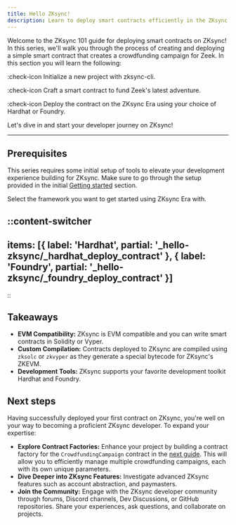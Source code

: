 ```yaml
---
title: Hello ZKsync!
description: Learn to deploy smart contracts efficiently in the ZKsync environment.
---
```


Welcome to the ZKsync 101 guide for deploying smart contracts on ZKsync! In this series, we'll walk you through the process
of creating and deploying a simple smart contract that creates a crowdfunding campaign for Zeek. In this section you will learn the following:

:check-icon Initialize a new project with zksync-cli.

:check-icon Craft a smart contract to fund Zeek's latest adventure.

:check-icon Deploy the contract on the ZKsync Era using your choice of Hardhat or Foundry.

Let's dive in and start your developer journey on ZKsync!

---

## Prerequisites

This series requires some initial setup of tools to elevate your
development experience building for ZKsync.
Make sure to go through the setup provided in the initial [Getting started](/build/start-coding/zksync-101) section.

Select the framework you want to get started using ZKsync Era with.

::content-switcher
---
items: [{
  label: 'Hardhat',
  partial: '_hello-zksync/_hardhat_deploy_contract'
}, {
  label: 'Foundry',
  partial: '_hello-zksync/_foundry_deploy_contract'
}]
---
::

## Takeaways

- **EVM Compatibility:** ZKsync is EVM compatible and you can write smart contracts in Solidity or Vyper.
- **Custom Compilation:** Contracts deployed to ZKsync are compiled using `zksolc` or `zkvyper` as
they generate a special bytecode for ZKsync's ZKEVM.
- **Development Tools:** ZKsync supports your favorite development toolkit Hardhat and Foundry.

## Next steps

Having successfully deployed your first contract on ZKsync, you're well on your way to becoming
a proficient ZKsync developer. To expand your expertise:

- **Explore Contract Factories:** Enhance your project by building a contract factory
for the `CrowdfundingCampaign` contract in the [next guide](/build/start-coding/zksync-101/contract-factory). This will allow you to efficiently
manage multiple crowdfunding campaigns, each with its own unique parameters.
- **Dive Deeper into ZKsync Features:** Investigate advanced ZKsync features such as account abstraction,
and paymasters.
- **Join the Community:** Engage with the ZKsync developer community through forums,
Discord channels, Dev Discussions, or GitHub repositories. Share your experiences, ask questions,
and collaborate on projects.
